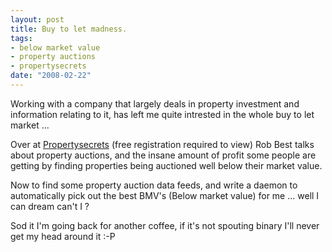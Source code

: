 ```yaml
--- 
layout: post
title: Buy to let madness.
tags: 
- below market value
- property auctions
- propertysecrets
date: "2008-02-22"
---
```

Working with a company that largely deals in property investment and information relating to it, has left me quite intrested in the whole buy to let market ...

Over at <a href="http://www.propertysecrets.net/blogs/under_the_hammer/hot_uk_buytolet_property_auction_tips_from_our_inhouse_expert/post-134.html" title="Property Auction Blog">Propertysecrets</a> (free registration required to view) Rob Best talks about property auctions, and the insane amount of profit some people are getting by finding properties being auctioned well below their market value.

Now to find some property auction data feeds, and write a daemon to automatically pick out the best BMV's (Below market value) for me ... well I can dream can't I ?

Sod it I'm going back for another coffee, if it's not spouting binary I'll never get my head around it :-P

